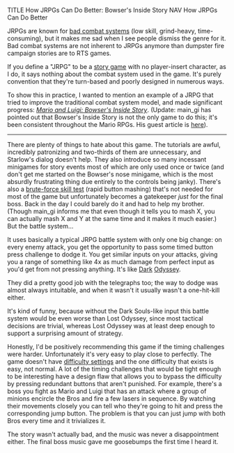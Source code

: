 TITLE How JRPGs Can Do Better: Bowser's Inside Story
NAV How JRPGs Can Do Better

JRPGs are known for [bad combat systems](ff13_interactive) (low skill, grind-heavy, time-consuming), but it makes me sad when I see people dismiss the genre for it. Bad combat systems are not inherent to JRPGs anymore than dumpster fire campaign stories are to RTS games.

If you define a "JRPG" to be a [story game](roles) with no player-insert character, as I do, it says nothing about the combat system used in the game. It's purely convention that they're turn-based and poorly designed in numerous ways.

To show this in practice, I wanted to mention an example of a JRPG that tried to improve the traditional combat system model, and made significant progress: [*Mario and Luigi: Bowser's Inside Story*](https://en.wikipedia.org/wiki/Mario_%26_Luigi:_Bowser%27s_Inside_Story). (Update: main_gi has pointed out that Bowser's Inside Story is not the only game to do this; it's been consistent throughout the Mario RPGs. His guest article is [here](main_gi_mario_rpg)).

---

There are plenty of things to hate about this game. The tutorials are awful, incredibly patronizing and two-thirds of them are unnecessary, and Starlow's dialog doesn't help. They also introduce so many incessant minigames for story events most of which are only used once or twice (and don't get me started on the Bowser's nose minigame, which is the most absurdly frustrating thing due entirely to the controls being janky). There's also a [brute-force skill test](brute_force_skills) (rapid button mashing) that's not needed for most of the game but unfortunately becomes a gatekeeper *just* for the final boss. Back in the day I could barely do it and had to help my brother. (Though main_gi informs me that even though it tells you to mash X, you can actually mash X and Y at the same time and it makes it much easier.) But the battle system...

It uses basically a typical JRPG battle system with only one big change: on every enemy attack, you get the opportunity to pass some timed button press challenge to dodge it. You get similar inputs on your attacks, giving you a range of something like 4x as much damage from perfect input as you'd get from not pressing anything. It's like [Dark](/reviews/dark_souls) [Odyssey](/reviews/lost_odyssey).

They did a pretty good job with the telegraphs too; the way to dodge was almost always intuitable, and when it wasn't it usually wasn't a one-hit-kill either.

It's kind of funny, because without the Dark Souls-like input this battle system would be even worse than Lost Odyssey, since most tactical decisions are trivial, whereas Lost Odyssey was at least deep enough to support a surprising amount of strategy.

Honestly, I'd be positively recommending this game if the timing challenges were harder. Unfortunately it's very easy to play close to perfectly. The game doesn't have [difficulty settings](difficulty_settings) and the one difficulty that exists is easy, not normal. A lot of the timing challenges that would be tight enough to be interesting have a design flaw that allows you to bypass the difficulty by pressing redundant buttons that aren't punished. For example, there's a boss you fight as Mario and Luigi that has an attack where a group of minions encircle the Bros and fire a few lasers in sequence. By watching their movements closely you can tell who they're going to hit and press the corresponding jump button. The problem is that you can just jump with both Bros every time and it trivializes it.

The story wasn't actually bad, and the music was never a disappointment either. The final boss music gave me goosebumps the first time I heard it.
